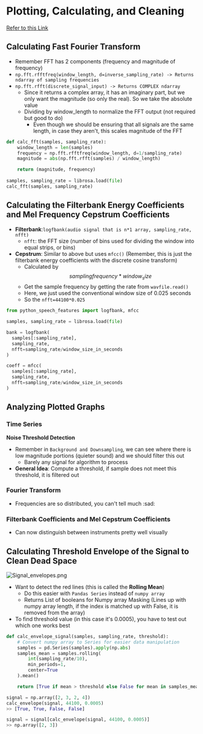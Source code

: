 # Plotting, Calculating, and Cleaning
[Refer to this Link](https://www.youtube.com/watch?v=mUXkj1BKYk0&list=PLhA3b2k8R3t2Ng1WW_7MiXeh1pfQJQi_P&index=3)

## Calculating Fast Fourier Transform
- Remember FFT has 2 components (frequency and magnitude of frequency)
- `np.fft.rfftfreq(window_length, d=inverse_sampling_rate) -> Returns ndarray of sampling frequencies`
- `np.fft.rfft(discrete_signal_input) -> Returns COMPLEX ndarray`
  - Since it returns a complex array, it has an imaginary part, but we only want the magnitude (so only the real). So we take the absolute value
  - Dividing by window_length to normalize the FFT output (not required but good to do)
    - Even though we should be ensuring that all signals are the same length, in case they aren't, this scales magnitude of the FFT

```python
def calc_fft(samples, sampling_rate):
    window_length = len(samples)
    frequency = np.fft.rfftfreq(window_length, d=1/sampling_rate)
    magnitude = abs(np.fft.rfft(samples) / window_length)

    return (magnitude, frequency)
  
samples, sampling_rate = librosa.load(file)
calc_fft(samples, sampling_rate)
```

## Calculating the Filterbank Energy Coefficients and Mel Frequency Cepstrum Coefficients
- **Filterbank**:`logfbank(audio signal that is n*1 array, sampling_rate, nfft)`
  - `nfft`: the FFT size (number of bins used for dividing the window into equal strips, or bins)
- **Cepstrum**: Similar to above but uses `mfcc()` (Remember, this is just the filterbank energy coefficients with the discrete cosine transform)
    - Calculated by $$sampling frequency*window_size$$
    - Get the sample frequency by getting the rate from `wavfile.read()`
    - Here, we just used the conventional window size of 0.025 seconds
    - So the `nfft=44100*0.025`

```python
from python_speech_features import logfbank, mfcc

samples, sampling_rate = librosa.load(file)

bank = logfbank(
  samples[:sampling_rate], 
  sampling_rate, 
  nfft=sampling_rate/window_size_in_seconds
)

coeff = mfcc(
  samples[:sampling_rate], 
  sampling_rate, 
  nfft=sampling_rate/window_size_in_seconds
)
```

## Analyzing Plotted Graphs
### Time Series
**Noise Threshold Detection**
- Remember in `Background and Downsampling`, we can see where there is low magnitude portions (quieter sound) and we should filter this out
  - Barely any signal for algorithm to process
- **General Idea**: Compute a threshold, if sample does not meet this threshold, it is filtered out

### Fourier Transform
- Frequencies are so distributed, you can't tell much :sad:

### Filterbank Coefficients and Mel Cepstrum Coefficients
- Can now distinguish between instruments pretty well visually

## Calculating Threshold Envelope of the Signal to Clean Dead Space
![Signal_envelopes.png](https://upload.wikimedia.org/wikipedia/commons/3/31/Signal_envelopes.png)
- Want to detect the red lines (this is called the **Rolling Mean**)
  - Do this easier with `Pandas Series` instead of `numpy array`
  - Returns List of booleans for Numpy array Masking (Lines up with numpy array length, if the index is matched up with False, it is removed from the array)
- To find threshold value (in this case it's 0.0005), you have to test out which one works best

```python
def calc_envelope_signal(samples, sampling_rate, threshold):
    # Convert numpy array to Series for easier data manipulation
    samples = pd.Series(samples).apply(np.abs)
    samples_mean = samples.rolling(
        int(sampling_rate/10), 
        min_periods=1,
        center=True
    ).mean()

    return [True if mean > threshold else False for mean in samples_mean]

signal = np.array([2, 3, 2, 4])
calc_envelope(signal, 44100, 0.0005) 
>> [True, True, False, False]

signal = signal[calc_envelope(signal, 44100, 0.0005)]
>> np.array([2, 3])
```
















